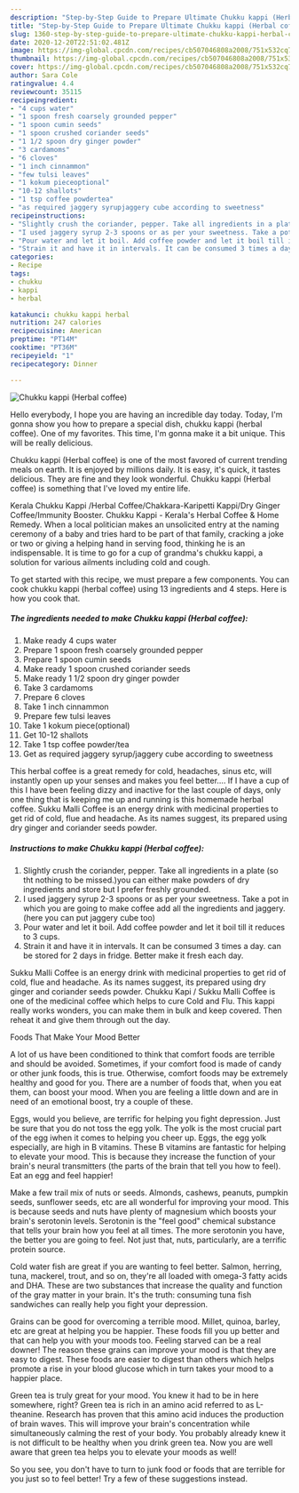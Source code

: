 ```yaml
---
description: "Step-by-Step Guide to Prepare Ultimate Chukku kappi (Herbal coffee)"
title: "Step-by-Step Guide to Prepare Ultimate Chukku kappi (Herbal coffee)"
slug: 1360-step-by-step-guide-to-prepare-ultimate-chukku-kappi-herbal-coffee
date: 2020-12-20T22:51:02.481Z
image: https://img-global.cpcdn.com/recipes/cb507046808a2008/751x532cq70/chukku-kappi-herbal-coffee-recipe-main-photo.jpg
thumbnail: https://img-global.cpcdn.com/recipes/cb507046808a2008/751x532cq70/chukku-kappi-herbal-coffee-recipe-main-photo.jpg
cover: https://img-global.cpcdn.com/recipes/cb507046808a2008/751x532cq70/chukku-kappi-herbal-coffee-recipe-main-photo.jpg
author: Sara Cole
ratingvalue: 4.4
reviewcount: 35115
recipeingredient:
- "4 cups water"
- "1 spoon fresh coarsely grounded pepper"
- "1 spoon cumin seeds"
- "1 spoon crushed coriander seeds"
- "1 1/2 spoon dry ginger powder"
- "3 cardamoms"
- "6 cloves"
- "1 inch cinnammon"
- "few tulsi leaves"
- "1 kokum pieceoptional"
- "10-12 shallots"
- "1 tsp coffee powdertea"
- "as required jaggery syrupjaggery cube according to sweetness"
recipeinstructions:
- "Slightly crush the coriander, pepper. Take all ingredients in a plate (so tht nothing to be missed.)you can either make powders of dry ingredients and store but I prefer freshly grounded."
- "I used jaggery syrup 2-3 spoons or as per your sweetness. Take a pot in which you are going to make coffee add all the ingredients and jaggery.(here you can put jaggery cube too)"
- "Pour water and let it boil. Add coffee powder and let it boil till it reduces to 3 cups."
- "Strain it and have it in intervals. It can be consumed 3 times a day. can be stored for 2 days in fridge. Better make it fresh each day."
categories:
- Recipe
tags:
- chukku
- kappi
- herbal

katakunci: chukku kappi herbal 
nutrition: 247 calories
recipecuisine: American
preptime: "PT14M"
cooktime: "PT36M"
recipeyield: "1"
recipecategory: Dinner

---
```



![Chukku kappi (Herbal coffee)](https://img-global.cpcdn.com/recipes/cb507046808a2008/751x532cq70/chukku-kappi-herbal-coffee-recipe-main-photo.jpg)

Hello everybody, I hope you are having an incredible day today. Today, I'm gonna show you how to prepare a special dish, chukku kappi (herbal coffee). One of my favorites. This time, I'm gonna make it a bit unique. This will be really delicious.

Chukku kappi (Herbal coffee) is one of the most favored of current trending meals on earth. It is enjoyed by millions daily. It is easy, it's quick, it tastes delicious. They are fine and they look wonderful. Chukku kappi (Herbal coffee) is something that I've loved my entire life.

Kerala Chukku Kappi /Herbal Coffee/Chakkara-Karipetti Kappi/Dry Ginger Coffee/Immunity Booster. Chukku Kappi - Kerala&#39;s Herbal Coffee &amp; Home Remedy. When a local politician makes an unsolicited entry at the naming ceremony of a baby and tries hard to be part of that family, cracking a joke or two or giving a helping hand in serving food, thinking he is an indispensable. It is time to go for a cup of grandma&#39;s chukku kappi, a solution for various ailments including cold and cough.


To get started with this recipe, we must prepare a few components. You can cook chukku kappi (herbal coffee) using 13 ingredients and 4 steps. Here is how you cook that.

<!--inarticleads1-->

##### The ingredients needed to make Chukku kappi (Herbal coffee):

1. Make ready 4 cups water
1. Prepare 1 spoon fresh coarsely grounded pepper
1. Prepare 1 spoon cumin seeds
1. Make ready 1 spoon crushed coriander seeds
1. Make ready 1 1/2 spoon dry ginger powder
1. Take 3 cardamoms
1. Prepare 6 cloves
1. Take 1 inch cinnammon
1. Prepare few tulsi leaves
1. Take 1 kokum piece(optional)
1. Get 10-12 shallots
1. Take 1 tsp coffee powder/tea
1. Get as required jaggery syrup/jaggery cube according to sweetness


This herbal coffee is a great remedy for cold, headaches, sinus etc, will instantly open up your senses and makes you feel better…. If I have a cup of this I have been feeling dizzy and inactive for the last couple of days, only one thing that is keeping me up and running is this homemade herbal coffee. Sukku Malli Coffee is an energy drink with medicinal properties to get rid of cold, flue and headache. As its names suggest, its prepared using dry ginger and coriander seeds powder. 

<!--inarticleads2-->

##### Instructions to make Chukku kappi (Herbal coffee):

1. Slightly crush the coriander, pepper. Take all ingredients in a plate (so tht nothing to be missed.)you can either make powders of dry ingredients and store but I prefer freshly grounded.
1. I used jaggery syrup 2-3 spoons or as per your sweetness. Take a pot in which you are going to make coffee add all the ingredients and jaggery.(here you can put jaggery cube too)
1. Pour water and let it boil. Add coffee powder and let it boil till it reduces to 3 cups.
1. Strain it and have it in intervals. It can be consumed 3 times a day. can be stored for 2 days in fridge. Better make it fresh each day.


Sukku Malli Coffee is an energy drink with medicinal properties to get rid of cold, flue and headache. As its names suggest, its prepared using dry ginger and coriander seeds powder. Chukku Kapi / Sukku Malli Coffee is one of the medicinal coffee which helps to cure Cold and Flu. This kappi really works wonders, you can make them in bulk and keep covered. Then reheat it and give them through out the day. 

Foods That Make Your Mood Better


A lot of us have been conditioned to think that comfort foods are terrible and should be avoided. Sometimes, if your comfort food is made of candy or other junk foods, this is true. Otherwise, comfort foods may be extremely healthy and good for you. There are a number of foods that, when you eat them, can boost your mood. When you are feeling a little down and are in need of an emotional boost, try a couple of these.

Eggs, would you believe, are terrific for helping you fight depression. Just be sure that you do not toss the egg yolk. The yolk is the most crucial part of the egg iwhen it comes to helping you cheer up. Eggs, the egg yolk especially, are high in B vitamins. These B vitamins are fantastic for helping to elevate your mood. This is because they increase the function of your brain's neural transmitters (the parts of the brain that tell you how to feel). Eat an egg and feel happier!

Make a few trail mix of nuts or seeds. Almonds, cashews, peanuts, pumpkin seeds, sunflower seeds, etc are all wonderful for improving your mood. This is because seeds and nuts have plenty of magnesium which boosts your brain's serotonin levels. Serotonin is the "feel good" chemical substance that tells your brain how you feel at all times. The more serotonin you have, the better you are going to feel. Not just that, nuts, particularly, are a terrific protein source.

Cold water fish are great if you are wanting to feel better. Salmon, herring, tuna, mackerel, trout, and so on, they're all loaded with omega-3 fatty acids and DHA. These are two substances that increase the quality and function of the gray matter in your brain. It's the truth: consuming tuna fish sandwiches can really help you fight your depression. 

Grains can be good for overcoming a terrible mood. Millet, quinoa, barley, etc are great at helping you be happier. These foods fill you up better and that can help you with your moods too. Feeling starved can be a real downer! The reason these grains can improve your mood is that they are easy to digest. These foods are easier to digest than others which helps promote a rise in your blood glucose which in turn takes your mood to a happier place.

Green tea is truly great for your mood. You knew it had to be in here somewhere, right? Green tea is rich in an amino acid referred to as L-theanine. Research has proven that this amino acid induces the production of brain waves. This will improve your brain's concentration while simultaneously calming the rest of your body. You probably already knew it is not difficult to be healthy when you drink green tea. Now you are well aware that green tea helps you to elevate your moods as well!

So you see, you don't have to turn to junk food or foods that are terrible for you just so to feel better! Try  a few  of  these  suggestions  instead.

